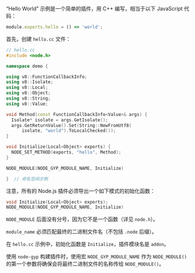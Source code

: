 
“Hello World” 示例是一个简单的插件，用 C++ 编写，相当于以下 JavaScript 代码：

```js
module.exports.hello = () => 'world';
```

首先，创建 `hello.cc` 文件：

```cpp
// hello.cc
#include <node.h>

namespace demo {

using v8::FunctionCallbackInfo;
using v8::Isolate;
using v8::Local;
using v8::Object;
using v8::String;
using v8::Value;

void Method(const FunctionCallbackInfo<Value>& args) {
  Isolate* isolate = args.GetIsolate();
  args.GetReturnValue().Set(String::NewFromUtf8(
      isolate, "world").ToLocalChecked());
}

void Initialize(Local<Object> exports) {
  NODE_SET_METHOD(exports, "hello", Method);
}

NODE_MODULE(NODE_GYP_MODULE_NAME, Initialize)

}  // 命名空间示例
```

注意，所有的 Node.js 插件必须导出一个如下模式的初始化函数：

```cpp
void Initialize(Local<Object> exports);
NODE_MODULE(NODE_GYP_MODULE_NAME, Initialize)
```

`NODE_MODULE` 后面没有分号，因为它不是一个函数（详见 `node.h`）。

`module_name` 必须匹配最终的二进制文件名（不包括 `.node` 后缀）。

在 `hello.cc` 示例中，初始化函数是 `Initialize`，插件模块名是 `addon`。

使用 `node-gyp` 构建插件时，使用宏 `NODE_GYP_MODULE_NAME` 作为 `NODE_MODULE()` 的第一个参数将确保会将最终二进制文件的名称传给 `NODE_MODULE()`。

